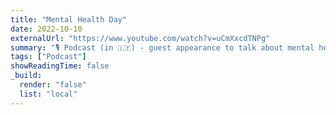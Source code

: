 ```yaml
---
title: "Mental Health Day"
date: 2022-10-10
externalUrl: "https://www.youtube.com/watch?v=uCmXxcdTNPg"
summary: "🎙 Podcast (in 🇮🇹) - guest appearance to talk about mental health on the 2022 occurance of the [World Mental Health Day](https://www.who.int/campaigns/world-mental-health-day/2022) - [Buongiorno da Edo](https://open.spotify.com/show/4B2I1RTHTS5YkbCYfLCveU) by [Edoardo Dusi](https://edoardodusi.com/)"
tags: ["Podcast"]
showReadingTime: false
_build:
  render: "false"
  list: "local"
---
```

